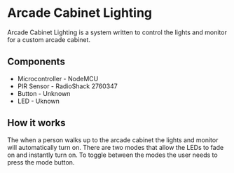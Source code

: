 # Arcade Cabinet Lighting

Arcade Cabinet Lighting is a system written to control the lights and monitor for a custom arcade cabinet.

## Components

- Microcontroller - NodeMCU
- PIR Sensor - RadioShack 2760347
- Button - Unknown
- LED - Uknown

## How it works

The when a person walks up to the arcade cabinet the lights and monitor will automatically turn on. There are two modes that allow the LEDs to fade on and instantly turn on. To toggle between the modes the user needs to press the mode button.
